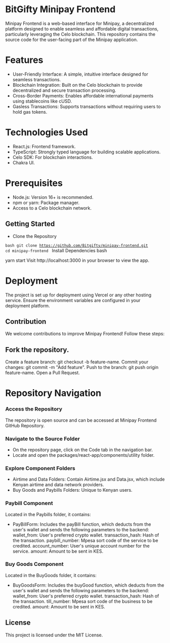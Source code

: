 # BitGifty Minipay Frontend
Minipay Frontend is a web-based interface for Minipay, a decentralized platform designed to enable seamless and affordable digital transactions, particularly leveraging the Celo blockchain. This repository contains the source code for the user-facing part of the Minipay application.

# Features
- User-Friendly Interface: A simple, intuitive interface designed for seamless transactions.
- Blockchain Integration: Built on the Celo blockchain to provide decentralized and secure transaction processing.
- Cross-Border Payments: Enables affordable international payments using stablecoins like cUSD.
- Gasless Transactions: Supports transactions without requiring users to hold gas tokens.

# Technologies Used
- React.js: Frontend framework.
- TypeScript: Strongly typed language for building scalable applications.
- Celo SDK: For blockchain interactions.
- Chakra UI.

# Prerequisites
- Node.js: Version 16+ is recommended.
- npm or yarn: Package manager.
- Access to a Celo blockchain network.
  
## Getting Started
- Clone the Repository

<code>bash
git clone https://github.com/Bitgifty/minipay-frontend.git
cd minipay-frontend
</code>
Install Dependencies
bash

yarn start
Visit http://localhost:3000 in your browser to view the app.

# Deployment
The project is set up for deployment using Vercel or any other hosting service. Ensure the environment variables are configured in your deployment platform.

## Contribution
We welcome contributions to improve Minipay Frontend! Follow these steps:

## Fork the repository.
Create a feature branch: git checkout -b feature-name.
Commit your changes: git commit -m "Add feature".
Push to the branch: git push origin feature-name.
Open a Pull Request.


# Repository Navigation

### Access the Repository
The repository is open source and can be accessed at Minipay Frontend GitHub Repository.

### Navigate to the Source Folder
- On the repository page, click on the Code tab in the navigation bar.
- Locate and open the packages/react-app/components/utility folder.

### Explore Component Folders
- Airtime and Data Folders: Contain Airtime.jsx and Data.jsx, which include Kenyan airtime and data network providers.
- Buy Goods and Paybills Folders: Unique to Kenyan users.

### Paybill Component
Located in the Paybills folder, it contains:

- PayBillForm: Includes the payBill function, which deducts from the user's wallet and sends the following parameters to the backend:
wallet_from: User's preferred crypto wallet.
transaction_hash: Hash of the transaction.
paybill_number: Mpesa sort code of the service to be credited.
account_number: User's unique account number for the service.
amount: Amount to be sent in KES.

### Buy Goods Component
Located in the BuyGoods folder, it contains:

- BuyGoodsForm: Includes the buyGood function, which deducts from the user's wallet and sends the following parameters to the backend:
wallet_from: User's preferred crypto wallet.
transaction_hash: Hash of the transaction.
till_number: Mpesa sort code of the business to be credited.
amount: Amount to be sent in KES.


## License
This project is licensed under the MIT License.

